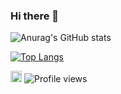 ### Hi there 👋

<!--
**bkristesiashvili/bkristesiashvili** is a ✨ _special_ ✨ repository because its `README.md` (this file) appears on your GitHub profile.

Here are some ideas to get you started:

- 🔭 I’m currently working on ...
- 🌱 I’m currently learning ...
- 👯 I’m looking to collaborate on ...
- 🤔 I’m looking for help with ...
- 💬 Ask me about ...
- 📫 How to reach me: ...
- 😄 Pronouns: ...
- ⚡ Fun fact: ...
-->
![Anurag's GitHub stats](https://github-readme-stats.vercel.app/api?username=bkristesiashvili&show_icons=true&theme=dark)


[![Top Langs](https://github-readme-stats.vercel.app/api/top-langs/?username=bkristesiashvili&layout=compact)](https://github.com/bkristesiashvili/github-readme-stats)

[<img src='https://cdn.jsdelivr.net/npm/simple-icons@3.0.1/icons/github.svg' alt='github' height='18'>](https://github.com/bkristesiashvili)
![Profile views](https://gpvc.arturio.dev/bkristesiashvili)


